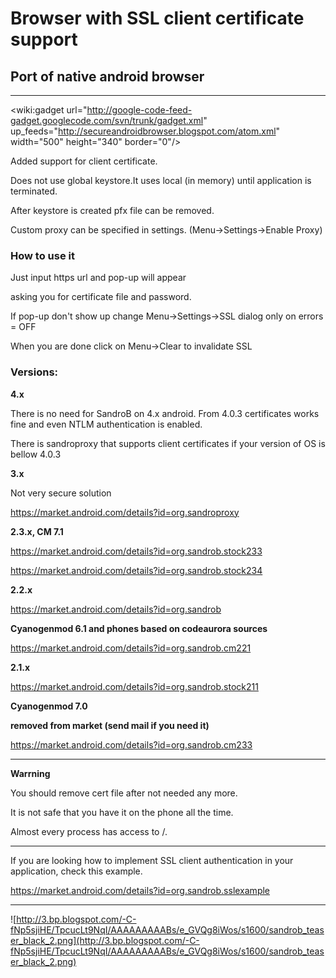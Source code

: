 # Browser with SSL client certificate support #


## Port of native android browser ##


---


<wiki:gadget url="http://google-code-feed-gadget.googlecode.com/svn/trunk/gadget.xml" up\_feeds="http://secureandroidbrowser.blogspot.com/atom.xml"  width="500" height="340" border="0"/>


Added support for client certificate.

Does not use global keystore.It uses local (in memory) until application is terminated.

After keystore is created pfx file can be removed.

Custom proxy can be specified in settings. (Menu->Settings->Enable Proxy)

### How to use it ###

Just input https url and pop-up will appear

asking you for certificate file and password.

If pop-up don't show up change
Menu->Settings->SSL dialog only on errors = OFF

When you are done click on Menu->Clear to invalidate SSL

### Versions: ###

**4.x**

There is no need for SandroB on 4.x android.
From 4.0.3 certificates works fine and even NTLM authentication is enabled.

There is sandroproxy that supports client certificates
if your version of OS is bellow 4.0.3

**3.x**

Not very secure solution

https://market.android.com/details?id=org.sandroproxy

**2.3.x, CM 7.1**

https://market.android.com/details?id=org.sandrob.stock233

https://market.android.com/details?id=org.sandrob.stock234

**2.2.x**

https://market.android.com/details?id=org.sandrob

**Cyanogenmod 6.1 and phones based on codeaurora sources**

https://market.android.com/details?id=org.sandrob.cm221

**2.1.x**

https://market.android.com/details?id=org.sandrob.stock211

**Cyanogenmod 7.0**


**removed from market (send mail if you need it)**

https://market.android.com/details?id=org.sandrob.cm233


---

**Warrning**

You should remove cert file after not needed any more.

It is not safe that you have it on the phone all the time.

Almost every process has access to <SD storage>/<your cert file>.


---

If you are looking how to implement SSL client authentication in your
application, check this example.

https://market.android.com/details?id=org.sandrob.sslexample


---

![http://3.bp.blogspot.com/-C-fNp5sjiHE/TpcucLt9NqI/AAAAAAAAABs/e_GVQg8iWos/s1600/sandrob_teaser_black_2.png](http://3.bp.blogspot.com/-C-fNp5sjiHE/TpcucLt9NqI/AAAAAAAAABs/e_GVQg8iWos/s1600/sandrob_teaser_black_2.png)